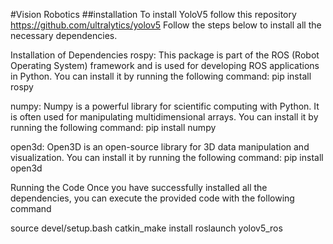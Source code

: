 #Vision Robotics
##installation 
To install YoloV5 follow this repository https://github.com/ultralytics/yolov5
Follow the steps below to install all the necessary dependencies.

Installation of Dependencies
rospy: This package is part of the ROS (Robot Operating System) framework and is used for developing ROS applications in Python. You can install it by running the following command:
pip install rospy

numpy: Numpy is a powerful library for scientific computing with Python. It is often used for manipulating multidimensional arrays. You can install it by running the following command:
pip install numpy

open3d: Open3D is an open-source library for 3D data manipulation and visualization. You can install it by running the following command:
pip install open3d

Running the Code
Once you have successfully installed all the dependencies, you can execute the provided code with the following command

source devel/setup.bash
catkin_make install
roslaunch yolov5_ros
